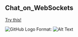 ## Chat_on_WebSockets
[Try this!](https://chat-on-nodejs--noxios5674.repl.co)

![GitHub Logo](/images/logo.png)
Format: ![Alt Text](url)
